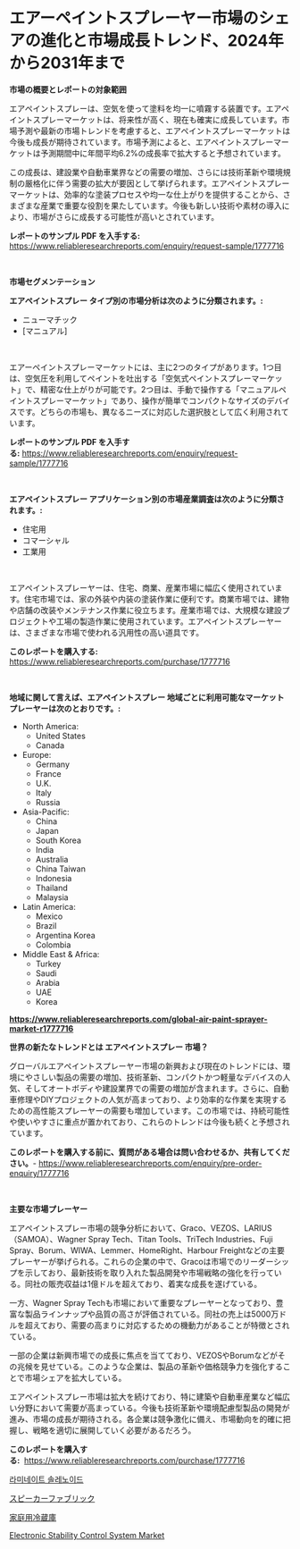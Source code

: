 <p><h1>エアーペイントスプレーヤー市場のシェアの進化と市場成長トレンド、2024年から2031年まで</h1></p><p><strong>市場の概要とレポートの対象範囲</strong></p>
<p><p>エアペイントスプレーは、空気を使って塗料を均一に噴霧する装置です。エアペイントスプレーマーケットは、将来性が高く、現在も確実に成長しています。市場予測や最新の市場トレンドを考慮すると、エアペイントスプレーマーケットは今後も成長が期待されています。市場予測によると、エアペイントスプレーマーケットは予測期間中に年間平均6.2%の成長率で拡大すると予想されています。</p><p>この成長は、建設業や自動車業界などの需要の増加、さらには技術革新や環境規制の厳格化に伴う需要の拡大が要因として挙げられます。エアペイントスプレーマーケットは、効率的な塗装プロセスや均一な仕上がりを提供することから、さまざまな産業で重要な役割を果たしています。今後も新しい技術や素材の導入により、市場がさらに成長する可能性が高いとされています。</p></p>
<p><strong>レポートのサンプル PDF を入手する:</strong> <a href="https://www.reliableresearchreports.com/enquiry/request-sample/1777716">https://www.reliableresearchreports.com/enquiry/request-sample/1777716</a></p>
<p>&nbsp;</p>
<p><strong>市場セグメンテーション</strong></p>
<p><strong>エアペイントスプレー タイプ別の市場分析は次のように分類されます。:</strong></p>
<p><ul><li>ニューマチック</li><li>[マニュアル]</li></ul></p>
<p>&nbsp;</p>
<p><p>エアーペイントスプレーマーケットには、主に2つのタイプがあります。1つ目は、空気圧を利用してペイントを吐出する「空気式ペイントスプレーマーケット」で、精密な仕上がりが可能です。2つ目は、手動で操作する「マニュアルペイントスプレーマーケット」であり、操作が簡単でコンパクトなサイズのデバイスです。どちらの市場も、異なるニーズに対応した選択肢として広く利用されています。</p></p>
<p><strong>レポートのサンプル PDF を入手する:</strong>&nbsp;<a href="https://www.reliableresearchreports.com/enquiry/request-sample/1777716">https://www.reliableresearchreports.com/enquiry/request-sample/1777716</a></p>
<p>&nbsp;</p>
<p><strong> エアペイントスプレー アプリケーション別の市場産業調査は次のように分類されます。:</strong></p>
<p><ul><li>住宅用</li><li>コマーシャル</li><li>工業用</li></ul></p>
<p>&nbsp;</p>
<p><p>エアペイントスプレーヤーは、住宅、商業、産業市場に幅広く使用されています。住宅市場では、家の外装や内装の塗装作業に便利です。商業市場では、建物や店舗の改装やメンテナンス作業に役立ちます。産業市場では、大規模な建設プロジェクトや工場の製造作業に使用されています。エアペイントスプレーヤーは、さまざまな市場で使われる汎用性の高い道具です。</p></p>
<p><strong>このレポートを購入する:</strong>&nbsp; <a href="https://www.reliableresearchreports.com/purchase/1777716">https://www.reliableresearchreports.com/purchase/1777716</a></p>
<p>&nbsp;</p>
<p><strong>地域に関して言えば、エアペイントスプレー 地域ごとに利用可能なマーケットプレーヤーは次のとおりです。:</strong></p>
<p><ul>
    <li>
        North America:
        <ul>
            <li>United States</li>
            <li>Canada</li>
        </ul>
    </li>
    <li>
        Europe:
        <ul>
            <li>Germany</li>
            <li>France</li>
            <li>U.K.</li>
            <li>Italy</li>
            <li>Russia</li>
        </ul>
    </li>
    <li>
        Asia-Pacific:
        <ul>
            <li>China</li>
            <li>Japan</li>
            <li>South Korea</li>
            <li>India</li>
            <li>Australia</li>
            <li>China Taiwan</li>
            <li>Indonesia</li>
            <li>Thailand</li>
            <li>Malaysia</li>
        </ul>
    </li>
    <li>
        Latin America:
        <ul>
            <li>Mexico</li>
            <li>Brazil</li>
            <li>Argentina Korea</li>
            <li>Colombia</li>
        </ul>
    </li>
    <li>
        Middle East & Africa:
        <ul>
            <li>Turkey</li>
            <li>Saudi</li>
            <li>Arabia</li>
            <li>UAE</li>
            <li>Korea</li>
        </ul>
    </li>
    </ul></p>
<p><strong><a href="https://www.reliableresearchreports.com/global-air-paint-sprayer-market-r1777716">https://www.reliableresearchreports.com/global-air-paint-sprayer-market-r1777716</a></strong>&nbsp;</p>
<p><strong>世界の新たなトレンドとは エアペイントスプレー 市場？</strong></p>
<p><p>グローバルエアペイントスプレーヤー市場の新興および現在のトレンドには、環境にやさしい製品の需要の増加、技術革新、コンパクトかつ軽量なデバイスの人気、そしてオートボディや建設業界での需要の増加が含まれます。さらに、自動車修理やDIYプロジェクトの人気が高まっており、より効率的な作業を実現するための高性能スプレーヤーの需要も増加しています。この市場では、持続可能性や使いやすさに重点が置かれており、これらのトレンドは今後も続くと予想されています。</p></p>
<p><strong>このレポートを購入する前に、質問がある場合は問い合わせるか、共有してください。</strong>- <a href="https://www.reliableresearchreports.com/enquiry/pre-order-enquiry/1777716">https://www.reliableresearchreports.com/enquiry/pre-order-enquiry/1777716</a></p>
<p>&nbsp;</p>
<p><strong>主要な市場プレーヤー</strong></p>
<p><p>エアペイントスプレー市場の競争分析において、Graco、VEZOS、LARIUS（SAMOA）、Wagner Spray Tech、Titan Tools、TriTech Industries、Fuji Spray、Borum、WIWA、Lemmer、HomeRight、Harbour Freightなどの主要プレーヤーが挙げられる。これらの企業の中で、Gracoは市場でのリーダーシップを示しており、最新技術を取り入れた製品開発や市場戦略の強化を行っている。同社の販売収益は1億ドルを超えており、着実な成長を遂げている。</p><p>一方、Wagner Spray Techも市場において重要なプレーヤーとなっており、豊富な製品ラインナップや品質の高さが評価されている。同社の売上は5000万ドルを超えており、需要の高まりに対応するための機動力があることが特徴とされている。</p><p>一部の企業は新興市場での成長に焦点を当てており、VEZOSやBorumなどがその兆候を見せている。このような企業は、製品の革新や価格競争力を強化することで市場シェアを拡大している。</p><p>エアペイントスプレー市場は拡大を続けており、特に建築や自動車産業など幅広い分野において需要が高まっている。今後も技術革新や環境配慮型製品の開発が進み、市場の成長が期待される。各企業は競争激化に備え、市場動向を的確に把握し、戦略を適切に展開していく必要があるだろう。</p></p>
<p><strong>このレポートを購入する:</strong>&nbsp;&nbsp;<a href="https://www.reliableresearchreports.com/purchase/1777716">https://www.reliableresearchreports.com/purchase/1777716</a></p>
<p><p><a href="https://medium.com/@clairhane1954/%EB%9E%80%EB%AF%B8%EB%84%A4%EC%9D%B4%ED%8A%B8-%EB%90%9C-%EC%86%94%EB%A0%88%EB%85%B8%EC%9D%B4%EB%93%9C-%EC%8B%9C%EC%9E%A5-%EC%A7%80%ED%91%9C-%ED%95%B4%EB%8F%85-%EC%8B%9C%EC%9E%A5-%EC%A0%90%EC%9C%A0%EC%9C%A8-%ED%8A%B8%EB%A0%8C%EB%93%9C-%EB%B0%8F-%EC%84%B1%EC%9E%A5-%EC%96%91%EC%8B%9D-6098a0ac3ca9">라미네이트 솔레노이드</a></p><p><a href="https://medium.com/@spencerremin6/%E8%A9%B1%E8%80%85%E3%83%95%E3%82%A1%E3%83%96%E3%83%AA%E3%83%83%E3%82%AF%E5%B8%82%E5%A0%B4%E3%81%AE%E5%88%86%E6%9E%90-%E3%82%B0%E3%83%AD%E3%83%BC%E3%83%90%E3%83%AB%E6%A5%AD%E7%95%8C%E3%81%AE%E5%B1%95%E6%9C%9B%E3%81%A8%E4%BA%88%E6%B8%AC-2024%E5%B9%B4%E3%81%8B%E3%82%892031%E5%B9%B4-36e2a2dc95f4">スピーカーファブリック</a></p><p><a href="https://medium.com/@vanessa.grant665567/%E5%9B%BD%E5%86%85%E5%86%B7%E8%94%B5%E5%BA%AB%E5%B8%82%E5%A0%B4%E5%88%86%E6%9E%90-%E3%81%9D%E3%81%AEcagr-%E5%B8%82%E5%A0%B4%E3%82%BB%E3%82%B0%E3%83%A1%E3%83%B3%E3%83%86%E3%83%BC%E3%82%B7%E3%83%A7%E3%83%B3%E3%81%8A%E3%82%88%E3%81%B3%E4%B8%96%E7%95%8C%E7%9A%84%E3%81%AA%E7%94%A3%E6%A5%AD%E6%A6%82%E8%A6%81-ca74102b4694">家庭用冷蔵庫</a></p><p><a href="https://github.com/kathiaseamanalvaradovlprc2h/Market-Research-Report-List-2/blob/main/electronic-stability-control-system-market.md">Electronic Stability Control System Market</a></p></p>